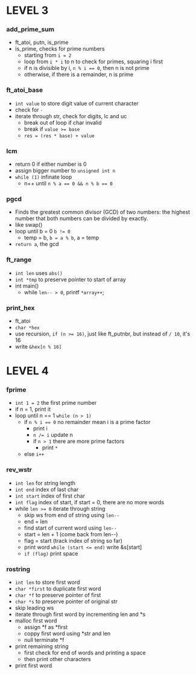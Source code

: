 # LEVEL 3

### add_prime_sum
- ft_atoi, putn, is_prime
- is_prime, checks for prime numbers
	- starting from `i = 2`
	- loop from `i * i` to n to check for primes, squaring i first
	- if n is divisible by i, `n % i == 0`, then n is not prime
	- otherwise, if there is a remainder, n is prime

### ft_atoi_base
- `int value` to store digit value of current character
- check for `-`
- iterate through str, check for digits, lc and uc
	- break out of loop if char invalid
	- break if `value >= base`
	- `res = (res * base) + value`

### lcm
- return 0 if either number is 0
- assign bigger number to `unsigned int n`
- `while (1)` infinate loop
	- n++ until `n % a == 0 && n % b == 0`

### pgcd
- Finds the greatest common divisor (GCD) of two numbers: the highest number that both numbers can be divided by exactly.
- like swap()
- loop until b = 0 `b != 0`
	- temp = b, `b = a % b`, a = temp
- `return a`, the gcd

### ft_range
- `int len` uses `abs()`
- `int *tmp` to preserve pointer to start of array
- int main()
	- while `len-- > 0`, printf `*array++`;

### print_hex
- ft_atoi
- `char *hex`
- use recursion, `if (n >= 16)`, just like ft_putnbr, but instead of `/ 10`, it's 16
- write `&hex[n % 16]`


# LEVEL 4

### fprime
- `int 1 = 2` the first prime number
- if n = 1, print it
- loop until n == 1 `while (n > 1)`
	- if `n % i == 0` no remainder mean i is a prime factor
		- print i
		- `n /= i` update n
		- if `n > 1` there are more prime factors
			- print `*`
	- else `i++`

### rev_wstr
- `int len` for string length
- `int end` index of last char
- `int start` index of first char
- `int flag` index of start, if start = 0, there are no more words
- while `len >= 0` iterate through string
	- skip ws from end of string using `len--`
	- end = len
	- find start of current word using `len--`
	- start = len + 1 (come back from len--)
	- flag = start (track index of string so far)
	- print word `while (start <= end)` write &s[start]
	- `if (flag)` print space

### rostring
- `int len` to store first word
- `char *first` to duplicate first word
- `char *f` to preserve pointer of first
- `char *s` to preserve pointer of original str
- skip leading ws
- iterate through first word by incrementing len and *s
- malloc first word
	- assign *f as *first
	- coppy first word using *str and len
	- null terminate *f
- print remaining string
	- first check for end of words and printing a space
	- then print other characters
- print first word
